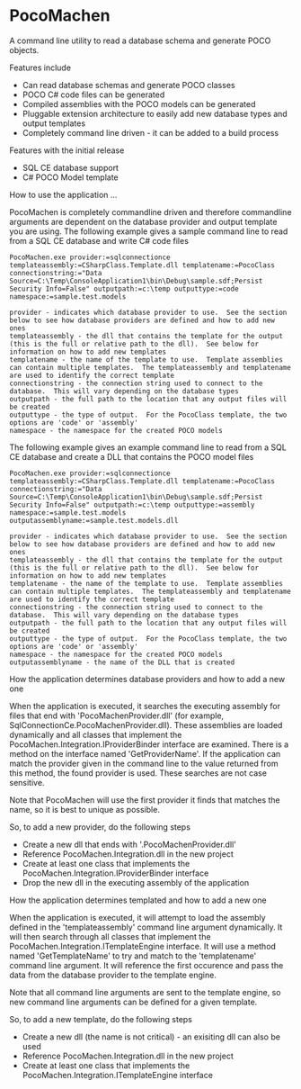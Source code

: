PocoMachen
=================

A command line utility to read a database schema and generate POCO objects.

Features include
- Can read database schemas and generate POCO classes
- POCO C# code files can be generated
- Compiled assemblies with the POCO models can be generated
- Pluggable extension architecture to easily add new database types and output templates
- Completely command line driven - it can be added to a build process

Features with the initial release
- SQL CE database support
- C# POCO Model template

How to use the application ...

PocoMachen is completely commandline driven and therefore commandline arguments are dependent on the database provider and output template you are using.  The following example gives a sample command line to read from a SQL CE database and write C# code files

```
PocoMachen.exe provider:=sqlconnectionce templateassembly:=CSharpClass.Template.dll templatename:=PocoClass connectionstring:="Data Source=C:\Temp\ConsoleApplication1\bin\Debug\sample.sdf;Persist Security Info=False" outputpath:=c:\temp outputtype:=code namespace:=sample.test.models

provider - indicates which database provider to use.  See the section below to see how database providers are defined and how to add new ones
templateassembly - the dll that contains the template for the output (this is the full or relative path to the dll).  See below for information on how to add new templates
templatename - the name of the template to use.  Template assemblies can contain multiple templates.  The templateassembly and templatename are used to identify the correct template
connectionstring - the connection string used to connect to the database.  This will vary depending on the database types
outputpath - the full path to the location that any output files will be created
outputtype - the type of output.  For the PocoClass template, the two options are 'code' or 'assembly'
namespace - the namespace for the created POCO models
```

The following example gives an example command line to read from a SQL CE database and create a DLL that contains the POCO model files

```
PocoMachen.exe provider:=sqlconnectionce templateassembly:=CSharpClass.Template.dll templatename:=PocoClass connectionstring:="Data Source=C:\Temp\ConsoleApplication1\bin\Debug\sample.sdf;Persist Security Info=False" outputpath:=c:\temp outputtype:=assembly namespace:=sample.test.models outputassemblyname:=sample.test.models.dll

provider - indicates which database provider to use.  See the section below to see how database providers are defined and how to add new ones
templateassembly - the dll that contains the template for the output (this is the full or relative path to the dll).  See below for information on how to add new templates
templatename - the name of the template to use.  Template assemblies can contain multiple templates.  The templateassembly and templatename are used to identify the correct template
connectionstring - the connection string used to connect to the database.  This will vary depending on the database types
outputpath - the full path to the location that any output files will be created
outputtype - the type of output.  For the PocoClass template, the two options are 'code' or 'assembly'
namespace - the namespace for the created POCO models
outputassemblyname - the name of the DLL that is created
```


How the application determines database providers and how to add a new one

When the application is executed, it searches the executing assembly for files that end with 'PocoMachenProvider.dll' (for example, SqlConnectionCe.PocoMachenProvider.dll).  These assemblies are loaded dynamically and all classes that implement the PocoMachen.Integration.IProviderBinder interface are examined.  There is a method on the interface named 'GetProviderName'.  If the application can match the provider given in the command line to the value returned from this method, the found provider is used.  These searches are not case sensitive.

Note that PocoMachen will use the first provider it finds that matches the name, so it is best to unique as possible.

So, to add a new provider, do the following steps
- Create a new dll that ends with '.PocoMachenProvider.dll'
- Reference PocoMachen.Integration.dll in the new project
- Create at least one class that implements the PocoMachen.Integration.IProviderBinder interface
- Drop the new dll in the executing assembly of the application


How the application determines templated and how to add a new one

When the application is executed, it will attempt to load the assembly defined in the 'templateassembly' command line argument dynamically.  It will then search through all classes that implement the PocoMachen.Integration.ITemplateEngine interface.  It will use a method named 'GetTemplateName' to try and match to the 'templatename' command line argument.  It will reference the first occurence and pass the data from the database provider to the template engine.

Note that all command line arguments are sent to the template engine, so new command line arguments can be defined for a given template.

So, to add a new template, do the following steps
- Create a new dll (the name is not critical) - an exisiting dll can also be used
- Reference PocoMachen.Integration.dll in the new project
- Create at least one class that implements the PocoMachen.Integration.ITemplateEngine interface
